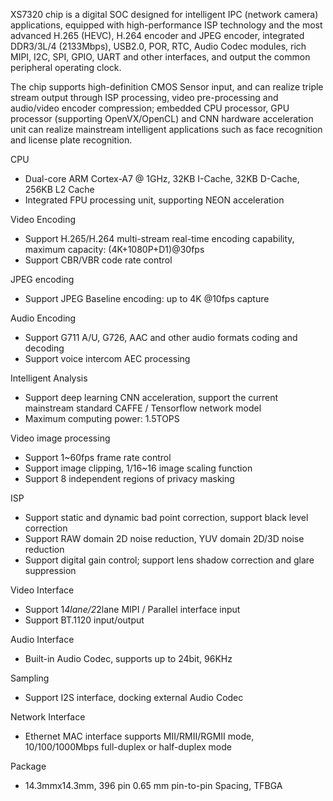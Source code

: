 XS7320 chip is a digital SOC designed for intelligent IPC (network camera) applications, equipped with high-performance ISP technology and the most advanced H.265 (HEVC), H.264 encoder and JPEG encoder, integrated DDR3/3L/4 (2133Mbps), USB2.0, POR, RTC, Audio Codec modules, rich MIPI, I2C, SPI, GPIO, UART and other interfaces, and output the common peripheral operating clock. 

The chip supports high-definition CMOS Sensor input, and can realize triple stream output through ISP processing, video pre-processing and audio/video encoder compression; embedded CPU processor, GPU processor (supporting OpenVX/OpenCL) and CNN hardware acceleration unit can realize mainstream intelligent applications such as face recognition and license plate recognition.

CPU
- Dual-core ARM Cortex-A7 @ 1GHz, 32KB I-Cache, 32KB D-Cache, 256KB L2 Cache
- Integrated FPU processing unit, supporting NEON acceleration

Video Encoding
- Support H.265/H.264 multi-stream real-time encoding capability, maximum capacity: (4K+1080P+D1)@30fps
- Support CBR/VBR code rate control

JPEG encoding
- Support JPEG Baseline encoding: up to 4K @10fps capture

Audio Encoding
- Support G711 A/U, G726, AAC and other audio formats coding and decoding
- Support voice intercom AEC processing

Intelligent Analysis
- Support deep learning CNN acceleration, support the current mainstream standard CAFFE / Tensorflow network model
- Maximum computing power: 1.5TOPS

Video image processing
- Support 1~60fps frame rate control
- Support image clipping, 1/16~16 image scaling function
- Support 8 independent regions of privacy masking

ISP
- Support static and dynamic bad point correction, support black level correction
- Support RAW domain 2D noise reduction, YUV domain 2D/3D noise reduction
- Support digital gain control; support lens shadow correction and glare suppression

Video Interface
- Support 1*4lane/2*2lane MIPI / Parallel interface input
- Support BT.1120 input/output

Audio Interface
- Built-in Audio Codec, supports up to 24bit, 96KHz

Sampling
- Support I2S interface, docking external Audio Codec

Network Interface
- Ethernet MAC interface supports MII/RMII/RGMII mode, 10/100/1000Mbps full-duplex or half-duplex mode

Package
- 14.3mmx14.3mm, 396 pin 0.65 mm pin-to-pin Spacing, TFBGA
